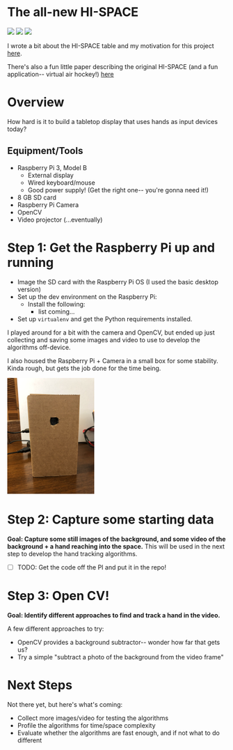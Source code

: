 # The all-new HI-SPACE

<img src="https://img.shields.io/badge/Raspberry%20Pi-A22846?style=for-the-badge&logo=Raspberry%20Pi&logoColor=white"/>
<img src="https://img.shields.io/badge/OpenCV-27338e?style=for-the-badge&logo=OpenCV&logoColor=white"/>
<img src="https://img.shields.io/badge/Python-FFD43B?style=for-the-badge&logo=python&logoColor=darkgreen"/>

I wrote a bit about the HI-SPACE table and my motivation for this project [here](https://medium.com/@ahslaughter/the-hi-space-table-4ac7f2d9f26c).

There's also a fun little paper describing the original HI-SPACE (and a fun application-- virtual air hockey!) 
[here](https://citeseerx.ist.psu.edu/viewdoc/download?doi=10.1.1.99.4319&rep=rep1&type=pdf)

# Overview

How hard is it to build a tabletop display that uses hands as input devices today?  

## Equipment/Tools

* Raspberry Pi 3, Model B
   * External display
   * Wired keyboard/mouse
   * Good power supply! (Get the right one-- you're gonna need it!)
* 8 GB SD card
* Raspberry Pi Camera
* OpenCV
* Video projector (...eventually)

# Step 1: Get the Raspberry Pi up and running

* Image the SD card with the Raspberry Pi OS (I used the basic desktop version)
* Set up the dev environment on the Raspberry Pi: 
    - Install the following: 
        * list coming...
* Set up ```virtualenv``` and get the Python requirements installed. 

I played around for a bit with the camera and OpenCV, but ended up just 
collecting and saving some images and video to use to develop the algorithms off-device.

I also housed the Raspberry Pi + Camera in a small box for some stability. Kinda rough, but 
gets the job done for the time being. 

<img src="https://github.com/ahope/fuzzy-octo-robot/blob/master/resources/box4.png" width="200">

# Step 2: Capture some starting data

**Goal: Capture some still images of the background, and some video of the 
background + a hand reaching into the space.** This will be used in the next 
step to develop the hand tracking algorithms. 

- [ ] TODO: Get the code off the PI and put it in the repo!

# Step 3: Open CV! 

**Goal: Identify different approaches to find and track a hand in the video.**

A few different approaches to try: 

* OpenCV provides a background subtractor-- wonder how far that gets us?
* Try a simple "subtract a photo of the background from the video frame"

# Next Steps

Not there yet, but here's what's coming: 

* Collect more images/video for testing the algorithms
* Profile the algorithms for time/space complexity
* Evaluate whether the algorithms are fast enough, and if not what to do different


